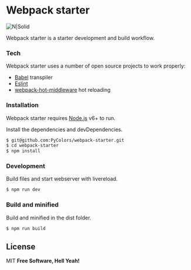 # Webpack starter

![N|Solid](http://ryanchristiani.com/wp-content/uploads/2016/07/webpack-logo.png)

Webpack starter is a starter development and build workflow.

### Tech

Webpack starter uses a number of open source projects to work properly:

* [Babel] transpiler
* [Eslint]
* [webpack-hot-middleware] hot reloading

### Installation

Webpack starter requires [Node.js](https://nodejs.org/) v6+ to run.

Install the dependencies and devDependencies.

```sh
$ git@github.com:PyColors/webpack-starter.git
$ cd webpack-starter
$ npm install
```

### Development
Build files and start webserver with livereload.

```sh
$ npm run dev
```

### Build and minified
Build and minified in the dist folder.

```sh
$ npm run build
```
License
----

MIT
**Free Software, Hell Yeah!**

[//]: # (These are reference links used in the body of this note and get stripped out when the markdown processor does its job. There is no need to format nicely because it shouldn't be seen. Thanks SO - http://stackoverflow.com/questions/4823468/store-comments-in-markdown-syntax)

   [Eslint]: https://eslint.org/>
   [babel]: <https://babeljs.io/>
   [webpack-hot-middleware]: <https://github.com/glenjamin/webpack-hot-middleware>
